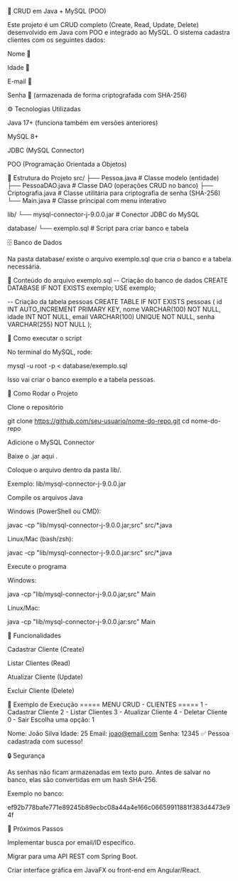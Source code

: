 📝 CRUD em Java + MySQL (POO)

Este projeto é um CRUD completo (Create, Read, Update, Delete) desenvolvido em Java com POO e integrado ao MySQL.
O sistema cadastra clientes com os seguintes dados:

Nome 🧑

Idade 🎂

E-mail 📧

Senha 🔑 (armazenada de forma criptografada com SHA-256)

⚙️ Tecnologias Utilizadas

Java 17+ (funciona também em versões anteriores)

MySQL 8+

JDBC (MySQL Connector)

POO (Programação Orientada a Objetos)

📂 Estrutura do Projeto
src/
 ├── Pessoa.java          # Classe modelo (entidade)
 ├── PessoaDAO.java       # Classe DAO (operações CRUD no banco)
 ├── Criptografia.java    # Classe utilitária para criptografia de senha (SHA-256)
 └── Main.java            # Classe principal com menu interativo

lib/
 └── mysql-connector-j-9.0.0.jar   # Conector JDBC do MySQL

database/
 └── exemplo.sql          # Script para criar banco e tabela

🗄️ Banco de Dados

Na pasta database/ existe o arquivo exemplo.sql que cria o banco e a tabela necessária.

📌 Conteúdo do arquivo exemplo.sql
-- Criação do banco de dados
CREATE DATABASE IF NOT EXISTS exemplo;
USE exemplo;

-- Criação da tabela pessoas
CREATE TABLE IF NOT EXISTS pessoas (
    id INT AUTO_INCREMENT PRIMARY KEY,
    nome VARCHAR(100) NOT NULL,
    idade INT NOT NULL,
    email VARCHAR(100) UNIQUE NOT NULL,
    senha VARCHAR(255) NOT NULL
);

🔧 Como executar o script

No terminal do MySQL, rode:

mysql -u root -p < database/exemplo.sql


Isso vai criar o banco exemplo e a tabela pessoas.

🔧 Como Rodar o Projeto

Clone o repositório

git clone https://github.com/seu-usuario/nome-do-repo.git
cd nome-do-repo


Adicione o MySQL Connector

Baixe o .jar aqui
.

Coloque o arquivo dentro da pasta lib/.

Exemplo: lib/mysql-connector-j-9.0.0.jar

Compile os arquivos Java

Windows (PowerShell ou CMD):

javac -cp "lib/mysql-connector-j-9.0.0.jar;src" src/*.java


Linux/Mac (bash/zsh):

javac -cp "lib/mysql-connector-j-9.0.0.jar:src" src/*.java


Execute o programa

Windows:

java -cp "lib/mysql-connector-j-9.0.0.jar;src" Main


Linux/Mac:

java -cp "lib/mysql-connector-j-9.0.0.jar:src" Main

📌 Funcionalidades

Cadastrar Cliente (Create)

Listar Clientes (Read)

Atualizar Cliente (Update)

Excluir Cliente (Delete)

📸 Exemplo de Execução
===== MENU CRUD - CLIENTES =====
1 - Cadastrar Cliente
2 - Listar Clientes
3 - Atualizar Cliente
4 - Deletar Cliente
0 - Sair
Escolha uma opção: 1

Nome: João Silva
Idade: 25
Email: joao@email.com
Senha: 12345
✅ Pessoa cadastrada com sucesso!

🔒 Segurança

As senhas não ficam armazenadas em texto puro.
Antes de salvar no banco, elas são convertidas em um hash SHA-256.

Exemplo no banco:

ef92b778bafe771e89245b89ecbc08a44a4e166c06659911881f383d4473e94f

🚀 Próximos Passos

Implementar busca por email/ID específico.

Migrar para uma API REST com Spring Boot.

Criar interface gráfica em JavaFX ou front-end em Angular/React.